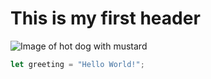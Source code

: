 # This is my first header

![Image of hot dog with mustard](https://upload.wikimedia.org/wikipedia/commons/f/fb/Hotdog_-_Evan_Swigart.jpg)

``` javascript
let greeting = "Hello World!";
```
